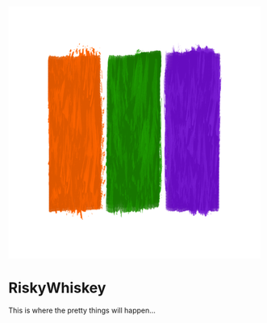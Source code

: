 ![Logo](assets/riskywhiskey_logo.png)

# RiskyWhiskey

This is where the pretty things will happen...
